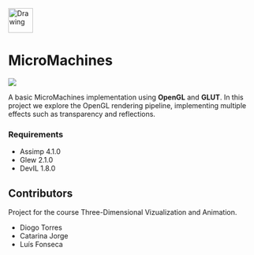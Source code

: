 
<img src="http://web.ist.utl.pt/ist162490/pics/tecnico_logo.png" alt="Drawing" height="50px"/>

# MicroMachines

![](https://github.com/nekrotzar/avt1718/blob/master/doc/run.gif?raw=true)

A basic MicroMachines implementation using **OpenGL** and **GLUT**. In this project we explore the OpenGL rendering pipeline, implementing multiple effects such as transparency and reflections.

### Requirements
- Assimp 4.1.0
- Glew 2.1.0
- DevIL 1.8.0 

## Contributors
Project for the course Three-Dimensional Vizualization and Animation.

- Diogo Torres
- Catarina Jorge
- Luís Fonseca
